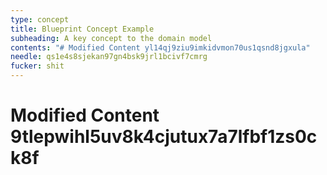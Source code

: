 ```yaml
---
type: concept
title: Blueprint Concept Example
subheading: A key concept to the domain model
contents: "# Modified Content yl14qj9ziu9imkidvmon70us1qsnd8jgxula"
needle: qs1e4s8sjekan97gn4bsk9jrl1bcivf7cmrg
fucker: shit
---
```


# Modified Content 9tlepwihl5uv8k4cjutux7a7lfbf1zs0ck8f